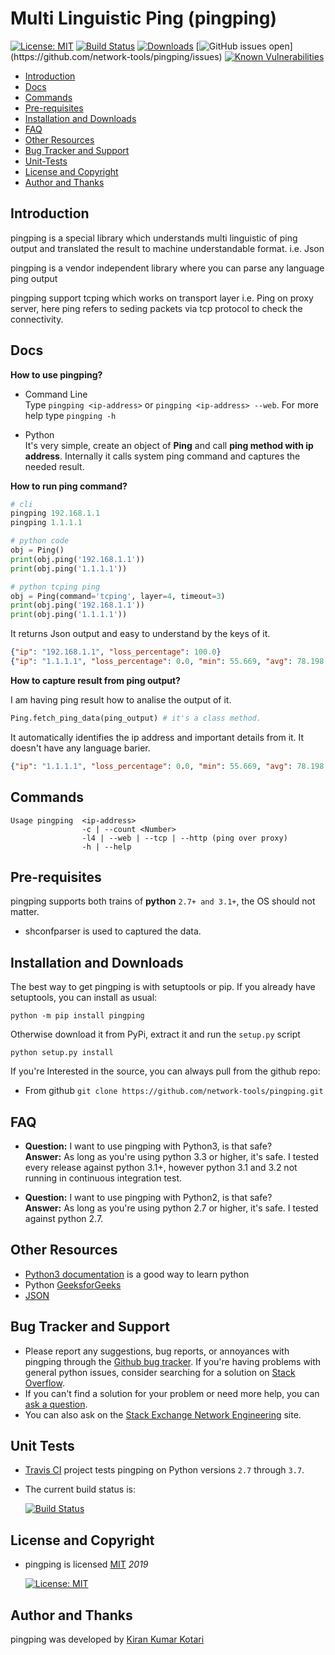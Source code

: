 # Multi Linguistic Ping (pingping)

[![License: MIT](https://img.shields.io/badge/License-MIT-yellow.svg)](https://opensource.org/licenses/MIT)
[![Build Status](https://travis-ci.org/network-tools/pingping.svg?branch=master)](https://travis-ci.org/network-tools/pingping)
[![Downloads](https://pepy.tech/badge/pingping)](https://pepy.tech/project/pingping)
[![GitHub issues open](https://img.shields.io/github/issues/network-tools/pingping.svg?)](https://github.com/network-tools/pingping/issues)
[![Known Vulnerabilities](https://snyk.io/test/github/network-tools/pingping/badge.svg?targetFile=requirements.txt)](https://snyk.io/test/github/network-tools/pingping?targetFile=requirements.txt)

- [Introduction](#introduction)
- [Docs](#docs)
- [Commands](#commands)
- [Pre-requisites](#pre-requisites)
- [Installation and Downloads](#installation-and-downloads)
- [FAQ](#faq)
- [Other Resources](#other-resources)
- [Bug Tracker and Support](#bug-tracker-and-support)
- [Unit-Tests](#unit-tests)
- [License and Copyright](#license-and-copyright)
- [Author and Thanks](#author-and-thanks)

## Introduction

pingping is a special library which understands multi linguistic of ping output and translated the result to machine understandable format. i.e. Json

pingping is a vendor independent library where you can parse any language ping output

pingping support tcping which works on transport layer i.e. Ping on proxy server, here ping refers to seding packets via tcp protocol to check the connectivity.

## Docs

**How to use pingping?**

- Command Line  
  Type `pingping <ip-address>` or `pingping <ip-address> --web`. For more help type `pingping -h`

- Python  
  It's very simple, create an object of __Ping__ and call __ping method with ip address__. Internally it calls system ping command and captures the needed result.

**How to run ping command?**

```python
# cli
pingping 192.168.1.1
pingping 1.1.1.1

# python code
obj = Ping()
print(obj.ping('192.168.1.1'))
print(obj.ping('1.1.1.1'))

# python tcping ping 
obj = Ping(command='tcping', layer=4, timeout=3)
print(obj.ping('192.168.1.1'))
print(obj.ping('1.1.1.1'))

```

It returns Json output and easy to understand by the keys of it.

```json
{"ip": "192.168.1.1", "loss_percentage": 100.0}
{"ip": "1.1.1.1", "loss_percentage": 0.0, "min": 55.669, "avg": 78.198, "max": 130.778, "time_in": "ms"}
```

**How to capture result from ping output?**

I am having ping result how to analise the output of it.

```python
Ping.fetch_ping_data(ping_output) # it's a class method.
```

It automatically identifies the ip address and important details from it. It doesn't have any language barier.

```json
{"ip": "1.1.1.1", "loss_percentage": 0.0, "min": 55.669, "avg": 78.198, "max": 130.778, "time_in": "ms"}
```

## Commands

```
Usage pingping  <ip-address>
                -c | --count <Number>
                -l4 | --web | --tcp | --http (ping over proxy)
                -h | --help
```

## Pre-requisites

pingping supports both trains of **python** `2.7+ and 3.1+`, the OS should not matter.

- shconfparser is used to captured the data.

## Installation and Downloads

The best way to get pingping is with setuptools or pip. If you already have setuptools, you can install as usual:

`python -m pip install pingping`

Otherwise download it from PyPi, extract it and run the `setup.py` script

`python setup.py install`

If you're Interested in the source, you can always pull from the github repo:

- From github `git clone https://github.com/network-tools/pingping.git`

## FAQ

- **Question:** I want to use pingping with Python3, is that safe?  
 **Answer:** As long as you're using python 3.3 or higher, it's safe. I tested every release against python 3.1+, however python 3.1 and 3.2 not running in continuous integration test.  

- **Question:** I want to use pingping with Python2, is that safe?  
 **Answer:** As long as you're using python 2.7 or higher, it's safe. I tested against python 2.7.

## Other Resources

- [Python3 documentation](https://docs.python.org/3/) is a good way to learn python
- Python [GeeksforGeeks](https://www.geeksforgeeks.org/python-programming-language/)
- [JSON](http://json.org/)

## Bug Tracker and Support

- Please report any suggestions, bug reports, or annoyances with pingping through the [Github bug tracker](https://github.com/network-tools/pingping/issues). If you're having problems with general python issues, consider searching for a solution on [Stack Overflow](https://stackoverflow.com/search?q=).
- If you can't find a solution for your problem or need more help, you can [ask a question](https://stackoverflow.com/questions/ask).
- You can also ask on the [Stack Exchange Network Engineering](https://networkengineering.stackexchange.com/) site.

## Unit Tests

- [Travis CI](https://travis-ci.org/network-tools/pingping/builds) project tests pingping on Python versions `2.7` through `3.7`.

- The current build status is:

   [![Build Status](https://travis-ci.org/network-tools/pingping.svg?branch=master)](https://travis-ci.org/network-tools/pingping)

## License and Copyright

- pingping is licensed [MIT](http://opensource.org/licenses/mit-license.php) *2019*

   [![License: MIT](https://img.shields.io/badge/License-MIT-yellow.svg)](https://opensource.org/licenses/MIT)

## Author and Thanks

pingping was developed by [Kiran Kumar Kotari](https://github.com/kirankotari)
